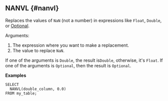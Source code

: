 ## NANVL {#nanvl}

Replaces the values of `NaN` (not a number) in expressions like `Float`, `Double`, or [Optional](../../../types/optional.md).

Arguments:

1. The expression where you want to make a replacement.
2. The value to replace `NaN`.

If one of the arguments is `Double`, the result is`Double`, otherwise, it's `Float`. If one of the arguments is `Optional`, then the result is `Optional`.

**Examples**
``` yql
SELECT
  NANVL(double_column, 0.0)
FROM my_table;
```
